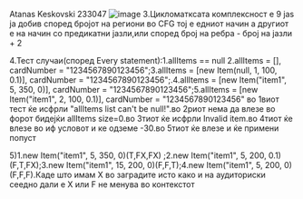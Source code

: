 Atanas Keskovski 233047
![image](https://github.com/user-attachments/assets/6cda3ef2-c04c-4f59-b2dc-570b1ed17b8c)
3.Цикломатксата комплексност е 9 јаs ja добив според бројот на региони во CFG тој е едниот начин а другиот е на начин со предикатни јазли,или според број на ребра - број на јазли + 2

4.Тест случаи(според Every statement):1.allItems == null 2.allItems = [], cardNumber = "1234567890123456";3.allItems = [new Item(null, 1, 100, 0.1)], cardNumber = "1234567890123456";.4.allItems = [new Item("item1", 5, 350, 0)], cardNumber = "1234567890123456";5.allItems = [new Item("item1", 2, 100, 0.1)], cardNumber = "1234567890123456"
во 1виот тест ќе исфрли "allItems list can't be null!".во 2риот нема да влезе во форот бидејќи allItems size=0.во 3тиот ќе исфрли Invalid item.во 4тиот ќе влезе во иф условот и ке одземе -30.во 5тиот ќе влезе и ќе примени попуст

5)1.new Item("item1", 5, 350, 0)(T,FX,FX) ;2.new Item("item1", 5, 200, 0.1)(F,T,FX);3.new Item("item1", 15, 200, 0)(F,F,T);4.new Item("item1", 5, 200, 0)(F,F,F).Каде што имам X во заградите исто како и на аудиториски сеедно дали е X или F не менува во контекстот
